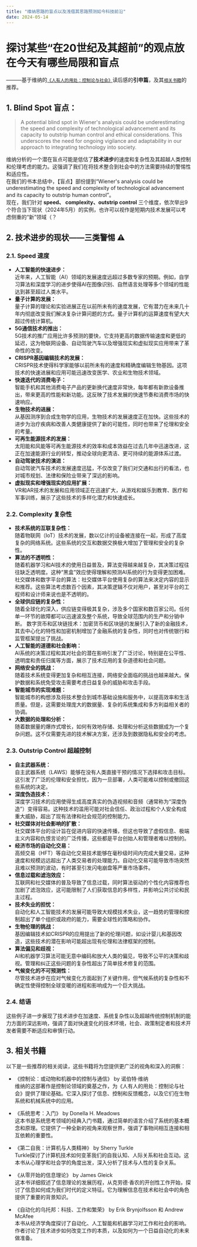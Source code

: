 ```yaml
---
title: "维纳思路的盲点以及浅借其思路预测如今科技前沿"
date: 2024-05-14
---
```



# 探讨某些“在20世纪及其超前”的观点放在今天有哪些局限和盲点  
———基于维纳的[`《人有人的用处：控制论与社会》`](/_posts/2024-05-11-控制论及人有人的用处.md)读后感的**引申篇**，及其[`相关书籍`](#相关书籍)的推荐。  
  


## 1. Blind Spot 盲点：

> A potential blind spot in Wiener's analysis could be underestimating the speed and complexity of technological advancement and its capacity to outstrip human control and ethical considerations. This underscores the need for ongoing vigilance and adaptability in our approach to integrating technology into society.   

维纳分析的一个潜在盲点可能是低估了**技术进步**的速度和复杂性及其超越人类控制和伦理考虑的能力。这强调了我们在将技术整合到社会中的方法需要持续的警惕性和适应性。  
在我们的书本总结中，【盲点】部份提到“Wiener's analysis could be underestimating the speed and complexity of technological advancement and its capacity to outstrip human control”。  
现在，我们针对 **speed、 complexity、outstrip control** 三个维度，依次举出9个符合当下现状（2024年5月）的实例，也许可以视作是短期内技术发展可以考虑侧重的“新”领域（？

## 2. 技术进步的现状——三类警惕 ⚠️  

### 2.1. Speed 速度

- **人工智能的快速进步：**  
近年来，人工智能（AI）领域的发展速度远超过多数专家的预期。例如，自学习算法和深度学习的进步使得AI在图像识别、自然语言处理等多个领域的性能达到甚至超过人类水平。
- **量子计算的发展：**  
量子计算的理论和实验进展正在以前所未有的速度发展，它有潜力在未来几十年内彻底改变我们解决复杂计算问题的方式。量子计算机的运算速度有望大大超过传统计算机。
- **5G通信技术的推出：**  
5G技术的推广应用比许多预测的要快，它支持更高的数据传输速度和更低的延迟，这为物联网设备、自动驾驶汽车以及增强现实和虚拟现实应用带来了革命性的改变。
- **CRISPR基因编辑技术的发展：**  
CRISPR技术使得科学家能够以前所未有的速度和精确度编辑生物基因。这项技术的快速进展和应用可能迅速改变医学、农业和生物技术领域。
- **快速迭代的消费电子：**  
智能手机和其他消费电子产品的更新换代速度非常快，每年都有新款设备推出，带来更高的性能和新功能。这反映了技术发展的快速节奏和消费市场的快速响应。
- **生物技术的进展：**  
从基因测序到合成生物学的应用，生物技术的发展速度正在加快。这些技术的进步为治疗疾病和改善人类健康提供了新的可能性，同时也带来了伦理和安全的考量。
- **可再生能源技术的发展：**  
太阳能和风能等可再生能源技术的效率和成本效益在过去几年中迅速改进，这正在加速能源行业的转型，推动全球向更清洁、更可持续的能源体系过渡。
- **自动驾驶技术的演进：**  
自动驾驶汽车技术的发展速度迅猛，不仅改变了我们对交通和出行的看法，也对城市规划、法律和保险业带来了深远的影响。
- **虚拟现实和增强现实的应用扩展：**  
VR和AR技术的发展和应用领域正在迅速扩大，从游戏和娱乐到教育、医疗和军事训练，展示了这些技术的多样化潜力和快速成长。


### 2.2. Complexity 复杂性

- **技术系统的互联复杂性：**  
随着物联网（IoT）技术的发展，数以亿计的设备被连接在一起，形成了高度复杂的网络系统。这些系统的交互和数据交换极大增加了管理和安全的复杂性。
- **算法的不透明性：**  
随着机器学习和AI技术的使用日益普及，算法变得越来越复杂，其决策过程往往缺乏透明度。这种“黑盒”效应使得理解和预测AI系统的行为变得更加困难。
社交媒体和数字平台的算法：社交媒体平台使用复杂的算法来决定内容的显示和推荐。这些算法考虑数百个因素，其决策逻辑不仅对用户，甚至对平台的工程师和设计师来说也是不透明的。
- **全球供应链的复杂性：**  
随着全球化的深入，供应链变得极其复杂，涉及多个国家和数百家公司。任何单一环节的故障都可以迅速波及整个系统，导致全球范围内的生产和分销中断。
数字货币和区块链技术：加密货币和区块链的发展引入了新的金融技术，其去中心化的特性和加密机制增加了金融系统的复杂性，同时也对传统银行和监管框架提出了挑战。
- **人工智能的道德和社会影响：**  
AI系统的决策过程和其对社会的潜在影响引发了广泛讨论，特别是在公平性、透明度和责任归属等方面，展示了技术应用的复杂道德和社会问题。
- **网络安全的挑战：**  
随着技术系统变得更加复杂和相互连接，网络安全面临的挑战也越来越大。保护数据和系统免受攻击需要考虑日益复杂的威胁和攻击手段。
- **智能城市的实现难题：**  
智能城市的构想涉及将技术整合到城市基础设施和服务中，以提高效率和生活质量。但是，这需要处理庞大的数据量、复杂的系统集成和多方利益相关者的协调。
- **大数据的处理和分析：**  
随着数据量的爆炸式增长，如何有效地存储、处理和分析这些数据成为一个复杂问题。这不仅需要先进的技术解决方案，还涉及到数据隐私和安全的考虑。



### 2.3. Outstrip Control 超越控制

- **自主武器系统：**  
自主武器系统（LAWS）能够在没有人类直接干预的情况下选择和攻击目标。这引发了广泛的伦理和安全担忧，因为一旦部署，人类可能难以控制或撤回这些系统的决定。
- **深度伪造技术：**  
深度学习技术的应用使得生成高度真实的伪造视频和音频（通常称为“深度伪造”）变得容易。这种技术的滥用可能对社会信任、政治过程和个人安全构成重大威胁，超出了现有法律和社会规范的控制能力。
- **社交媒体对社会影响的扩散：**  
社交媒体平台的设计旨在促进内容的快速传播，但这也导致了虚假信息、极端主义内容和仇恨言论的广泛传播，这些都是平台创始人和管理者难以控制的。
- **经济市场的自动化交易：**  
高频交易（HFT）等自动化交易技术能够在毫秒级时间内完成大量交易，这种速度和规模远远超出了人类交易者的处理能力。自动化交易可能导致市场突然且难以预测的波动，有时甚至引发闪电崩盘等严重市场事件。
- **信息过载和滤泡效应：**  
互联网和社交媒体的普及导致了信息过载，同时算法驱动的个性化内容推荐也加剧了滤泡效应，这可能限制了人们获取信息的多样性，并影响公共讨论和民主过程。
- **技术失业的担忧：**  
自动化和人工智能技术的发展可能导致大规模技术失业，这一趋势的管理和控制超出了单个组织或政府的能力，需要全球性的策略和协作。
- **生物伦理的挑战：**  
基因编辑技术如CRISPR的应用提出了新的伦理问题，如设计婴儿和基因改造，这些技术的潜在影响可能超出现有伦理和法律框架的控制。
- **算法偏见和歧视：**  
AI和机器学习算法可能无意中编码和放大人类的偏见，导致不公平的决策和歧视。管理和纠正这些问题的复杂性超出了简单技术修复的范围。
- **气候变化的不可预测性：**  
尽管技术进步在应对气候变化方面起到了关键作用，但气候系统的复杂性和不确定性使得控制全球变暖的进程和影响成为一个巨大挑战。

   
### 2.4. 结语
这些例子进一步展现了技术进步在加速度、系统复杂性以及超越传统控制机制的能力方面的深远影响，强调了面对快速变化的技术环境，社会、政策制定者和技术开发者需要不断适应和审慎行动。


    
   

## 3. 相关书籍
以下是一些推荐的相关阅读，这些书籍将为您提供更广泛的视角和深入的洞察：  
                
- 《控制论：或动物和机器中的控制与通信》 by 诺伯特·维纳  
 维纳的这部著作是控制论领域的奠基之作，为《人有人的用处：控制论与社会》提供了理论基础。它深入探讨了信息、控制和反馈概念，以及它们在生物系统和机械系统中的应用。  
                
- 《系统思考：入门》 by Donella H. Meadows  
这本书是系统思考领域的经典入门书籍，通过简单的语言介绍了系统的基本概念和原理。它提供了一种全新的视角来观察世界，强调了事物间相互连接和相互依赖的重要性。  
                
- 《第二自我：计算机与人类精神》 by Sherry Turkle  
Turkle探讨了计算机技术如何变革我们的自我认知、人际关系和社会互动。这本书从心理学和社会学的角度出发，深入分析了技术与人性的复杂关系。
                
- 《从零开始的信息理论》 by James Gleick  
这本书详细叙述了信息理论的发展历程，从克劳德·香农的开创性工作开始，探讨了信息如何成为我们时代的定义特征。它为理解信息在技术和社会中的角色提供了重要的背景知识。  
                
- 《自动化的乌托邦：科技、工作和繁荣》 by Erik Brynjolfsson 和 Andrew McAfee  
本书从经济学角度探讨了自动化、人工智能和机器学习对工作和社会的影响。作者讨论了技术进步如何改变工作的本质，以及如何为一个日益自动化的未来做准备。    

    



       